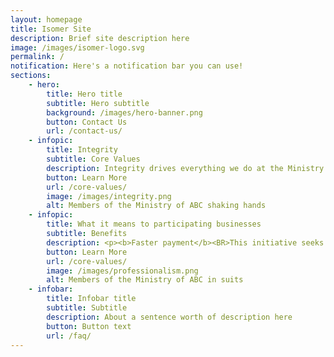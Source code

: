 ```yaml
---
layout: homepage
title: Isomer Site
description: Brief site description here
image: /images/isomer-logo.svg
permalink: /
notification: Here's a notification bar you can use!
sections:
    - hero:
        title: Hero title
        subtitle: Hero subtitle
        background: /images/hero-banner.png
        button: Contact Us
        url: /contact-us/
    - infopic:
        title: Integrity
        subtitle: Core Values
        description: Integrity drives everything we do at the Ministry of ABC<BR>Can there be a second line
        button: Learn More
        url: /core-values/
        image: /images/integrity.png
        alt: Members of the Ministry of ABC shaking hands
    - infopic:
        title: What it means to participating businesses
        subtitle: Benefits
        description: <p><b>Faster payment</b><BR>This initiative seeks to reduce manual processing work across the procure to pay process.</p><p><b>SME digitalisation</b><BR>Bring businesses online and digitalise processes</p>
        button: Learn More
        url: /core-values/
        image: /images/professionalism.png
        alt: Members of the Ministry of ABC in suits
    - infobar:
        title: Infobar title
        subtitle: Subtitle
        description: About a sentence worth of description here
        button: Button text
        url: /faq/
---
```


